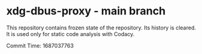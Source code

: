 # xdg-dbus-proxy - main branch

This repository contains frozen state of the repository.
Its history is cleared. It is used only for static code
analysis with Codacy.

Commit Time: 1687037763